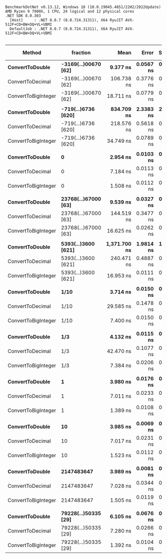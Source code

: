 ```

BenchmarkDotNet v0.13.12, Windows 10 (10.0.19045.4651/22H2/2022Update)
AMD Ryzen 9 7900X, 1 CPU, 24 logical and 12 physical cores
.NET SDK 8.0.303
  [Host]     : .NET 8.0.7 (8.0.724.31311), X64 RyuJIT AVX-512F+CD+BW+DQ+VL+VBMI
  DefaultJob : .NET 8.0.7 (8.0.724.31311), X64 RyuJIT AVX-512F+CD+BW+DQ+VL+VBMI


```
| Method              | fraction             | Mean         | Error     | StdDev    | Ratio | RatioSD | Gen0   | Allocated | Alloc Ratio |
|-------------------- |--------------------- |-------------:|----------:|----------:|------:|--------:|-------:|----------:|------------:|
| **ConvertToDouble**     | **-3169(...)00670 [62]** |     **9.377 ns** | **0.0567 ns** | **0.0530 ns** |  **1.00** |    **0.00** |      **-** |         **-** |          **NA** |
| ConvertToDecimal    | -3169(...)00670 [62] |   106.738 ns | 0.3776 ns | 0.3532 ns | 11.38 |    0.07 | 0.0057 |      96 B |          NA |
| ConvertToBigInteger | -3169(...)00670 [62] |    18.711 ns | 0.0779 ns | 0.0729 ns |  2.00 |    0.01 |      - |         - |          NA |
|                     |                      |              |           |           |       |         |        |           |             |
| **ConvertToDouble**     | **-719(...)6736 [620]**  |   **834.709 ns** | **2.3383 ns** | **2.0728 ns** |  **1.00** |    **0.00** | **0.0267** |     **448 B** |        **1.00** |
| ConvertToDecimal    | -719(...)6736 [620]  |   218.576 ns | 0.5618 ns | 0.5255 ns |  0.26 |    0.00 | 0.0124 |     208 B |        0.46 |
| ConvertToBigInteger | -719(...)6736 [620]  |    34.749 ns | 0.0789 ns | 0.0738 ns |  0.04 |    0.00 |      - |         - |        0.00 |
|                     |                      |              |           |           |       |         |        |           |             |
| **ConvertToDouble**     | **0**                    |     **2.954 ns** | **0.0103 ns** | **0.0092 ns** |  **1.00** |    **0.00** |      **-** |         **-** |          **NA** |
| ConvertToDecimal    | 0                    |     7.184 ns | 0.0113 ns | 0.0100 ns |  2.43 |    0.01 |      - |         - |          NA |
| ConvertToBigInteger | 0                    |     1.508 ns | 0.0112 ns | 0.0105 ns |  0.51 |    0.00 |      - |         - |          NA |
|                     |                      |              |           |           |       |         |        |           |             |
| **ConvertToDouble**     | **23768(...)67000 [63]** |     **9.539 ns** | **0.0327 ns** | **0.0306 ns** |  **1.00** |    **0.00** |      **-** |         **-** |          **NA** |
| ConvertToDecimal    | 23768(...)67000 [63] |   144.519 ns | 0.3477 ns | 0.3082 ns | 15.15 |    0.05 | 0.0057 |      96 B |          NA |
| ConvertToBigInteger | 23768(...)67000 [63] |    16.625 ns | 0.0262 ns | 0.0233 ns |  1.74 |    0.01 |      - |         - |          NA |
|                     |                      |              |           |           |       |         |        |           |             |
| **ConvertToDouble**     | **5393(...)3600 [621]**  | **1,371.700 ns** | **1.9814 ns** | **1.7565 ns** |  **1.00** |    **0.00** | **0.0248** |     **440 B** |        **1.00** |
| ConvertToDecimal    | 5393(...)3600 [621]  |   240.471 ns | 0.4887 ns | 0.4332 ns |  0.18 |    0.00 | 0.0124 |     208 B |        0.47 |
| ConvertToBigInteger | 5393(...)3600 [621]  |    16.953 ns | 0.0111 ns | 0.0087 ns |  0.01 |    0.00 |      - |         - |        0.00 |
|                     |                      |              |           |           |       |         |        |           |             |
| **ConvertToDouble**     | **1/10**                 |     **3.714 ns** | **0.0150 ns** | **0.0133 ns** |  **1.00** |    **0.00** |      **-** |         **-** |          **NA** |
| ConvertToDecimal    | 1/10                 |    29.585 ns | 0.1478 ns | 0.1382 ns |  7.97 |    0.04 |      - |         - |          NA |
| ConvertToBigInteger | 1/10                 |     7.400 ns | 0.0150 ns | 0.0140 ns |  1.99 |    0.01 |      - |         - |          NA |
|                     |                      |              |           |           |       |         |        |           |             |
| **ConvertToDouble**     | **1/3**                  |     **4.132 ns** | **0.0115 ns** | **0.0108 ns** |  **1.00** |    **0.00** |      **-** |         **-** |          **NA** |
| ConvertToDecimal    | 1/3                  |    42.470 ns | 0.1077 ns | 0.1008 ns | 10.28 |    0.04 |      - |         - |          NA |
| ConvertToBigInteger | 1/3                  |     7.384 ns | 0.0206 ns | 0.0193 ns |  1.79 |    0.01 |      - |         - |          NA |
|                     |                      |              |           |           |       |         |        |           |             |
| **ConvertToDouble**     | **1**                    |     **3.980 ns** | **0.0176 ns** | **0.0165 ns** |  **1.00** |    **0.00** |      **-** |         **-** |          **NA** |
| ConvertToDecimal    | 1                    |     7.011 ns | 0.0233 ns | 0.0218 ns |  1.76 |    0.01 |      - |         - |          NA |
| ConvertToBigInteger | 1                    |     1.389 ns | 0.0108 ns | 0.0101 ns |  0.35 |    0.00 |      - |         - |          NA |
|                     |                      |              |           |           |       |         |        |           |             |
| **ConvertToDouble**     | **10**                   |     **3.985 ns** | **0.0069 ns** | **0.0065 ns** |  **1.00** |    **0.00** |      **-** |         **-** |          **NA** |
| ConvertToDecimal    | 10                   |     7.017 ns | 0.0231 ns | 0.0216 ns |  1.76 |    0.00 |      - |         - |          NA |
| ConvertToBigInteger | 10                   |     1.523 ns | 0.0112 ns | 0.0100 ns |  0.38 |    0.00 |      - |         - |          NA |
|                     |                      |              |           |           |       |         |        |           |             |
| **ConvertToDouble**     | **2147483647**           |     **3.989 ns** | **0.0081 ns** | **0.0071 ns** |  **1.00** |    **0.00** |      **-** |         **-** |          **NA** |
| ConvertToDecimal    | 2147483647           |     7.028 ns | 0.0344 ns | 0.0322 ns |  1.76 |    0.01 |      - |         - |          NA |
| ConvertToBigInteger | 2147483647           |     1.505 ns | 0.0119 ns | 0.0111 ns |  0.38 |    0.00 |      - |         - |          NA |
|                     |                      |              |           |           |       |         |        |           |             |
| **ConvertToDouble**     | **79228(...)50335 [29]** |     **6.105 ns** | **0.0676 ns** | **0.0632 ns** |  **1.00** |    **0.00** |      **-** |         **-** |          **NA** |
| ConvertToDecimal    | 79228(...)50335 [29] |     7.280 ns | 0.0266 ns | 0.0249 ns |  1.19 |    0.01 |      - |         - |          NA |
| ConvertToBigInteger | 79228(...)50335 [29] |     1.392 ns | 0.0104 ns | 0.0097 ns |  0.23 |    0.00 |      - |         - |          NA |
